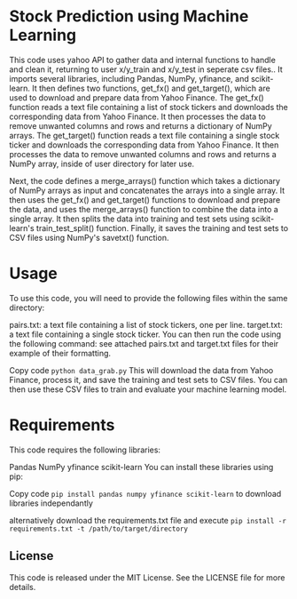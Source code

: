 # Stock Prediction using Machine Learning
This code uses yahoo API to gather data and internal functions to handle and clean it, returning to user x/y_train and x/y_test in seperate csv files.. It imports several libraries, including Pandas, NumPy, yfinance, and scikit-learn. It then defines two functions, get_fx() and get_target(), which are used to download and prepare data from Yahoo Finance. The get_fx() function reads a text file containing a list of stock tickers and downloads the corresponding data from Yahoo Finance. It then processes the data to remove unwanted columns and rows and returns a dictionary of NumPy arrays. The get_target() function reads a text file containing a single stock ticker and downloads the corresponding data from Yahoo Finance. It then processes the data to remove unwanted columns and rows and returns a NumPy array, inside of user directory for later use.

Next, the code defines a merge_arrays() function which takes a dictionary of NumPy arrays as input and concatenates the arrays into a single array. It then uses the get_fx() and get_target() functions to download and prepare the data, and uses the merge_arrays() function to combine the data into a single array. It then splits the data into training and test sets using scikit-learn's train_test_split() function. Finally, it saves the training and test sets to CSV files using NumPy's savetxt() function.

# Usage
To use this code, you will need to provide the following files within the same directory:

pairs.txt: a text file containing a list of stock tickers, one per line.
target.txt: a text file containing a single stock ticker.
You can then run the code using the following command:
see attached pairs.txt and target.txt files for their example of their formatting.

Copy code
`python data_grab.py`
This will download the data from Yahoo Finance, process it, and save the training and test sets to CSV files. You can then use these CSV files to train and evaluate your machine learning model.

# Requirements
This code requires the following libraries:

Pandas
NumPy
yfinance
scikit-learn
You can install these libraries using pip:

Copy code
`pip install pandas numpy yfinance scikit-learn` to download libraries independantly

alternatively download the requirements.txt file and execute
`pip install -r requirements.txt -t /path/to/target/directory`

## License
This code is released under the MIT License. See the LICENSE file for more details.
